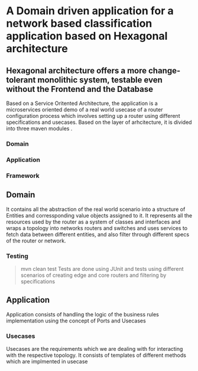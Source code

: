 # **A Domain driven application for a network based classification application based on Hexagonal architecture**

## Hexagonal architecture offers a more change-tolerant monolithic system, testable even without the Frontend and the Database

Based on a Service Oritented Architecture, the application is a microservices oriented demo of a real world usecase of a router 
configuration process which involves setting up a router using different specifications and usecases. Based on the layer 
of arhcitecture, it is divided into three maven modules .
### Domain
### Application
### Framework
## Domain
It contains all the abstraction of the real world scenario into a structure of Entities and corressponding value objects assigned
to it. It represents all the resources used by the router as a system of classes and interfaces and wraps a topology into networks
routers and switches and uses services to fetch data between different entities, and also filter through different specs of the
router or network.
### Testing
> mvn clean test
Tests are done using JUnit and tests using different scenarios of creating edge and core routers and filtering by specifications
## Application
Application consists of handling the logic of the business rules implementation using the concept of Ports and Usecases

### Usecases
Usecases are the requirements which we are dealing with for interacting with the respective topology. It consists of templates
of different methods which are implmented in usecase
